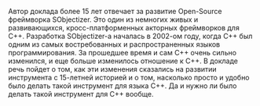 Автор доклада более 15 лет отвечает за развитие Open-Source фреймворка SObjectizer. Это один из немногих живых и развивающихся, кросс-платформенных акторных фреймворков для C++. Разработка SObjectizer-а началась в 2002-ом году, когда C++ был одним из самых востребованных и распространенных языков программирования. За прошедшее время и сам C++ очень сильно изменился, и еще больше изменилось отношение к C++. В докладе речь пойдет о том, как эти изменения сказались на развитии инструмента с 15-летней историей и о том, насколько просто и удобно было делать такой инструмент для языка C++. Да и нужно ли было делать такой инструмент для C++ вообще.

